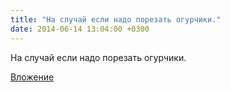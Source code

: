 ```yaml
---
title: "На случай если надо порезать огурчики."
date: 2014-06-14 13:04:00 +0300
---
```


На случай если надо порезать огурчики.

[Вложение](/assets/vk_photos/1/KNxbx34Flno.jpg)

